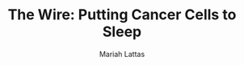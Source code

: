 ---
# Episode Settings
title: "The Wire: Putting Cancer Cells to Sleep"
air-time: "5:30 PM"
air-day: "weekday"
link: "http://thewire.org.au/story/putting-cancer-cells-sleep/"
description: "A group of scientists from Melbourne have discovered a new drug that is designed to put cancer cells to sleep. <br>The finding was a collaborative effort with over 50 researchers taking part and bringing different techniques to help develop the anti-cancer drug."
download: true
download-link: ""

# Show Settings
show: "The Wire"
stations: ["Radio Adelaide 101.5 in Adelaide", "2SER 107.3 in Sydney", "4EB 98.1 in Brisbane", "CAAMA RADIO 100.5 Alice Springs", "RTR-FM 92.1 in Perth", "JOY 94.9 in Melbourne"]
stations-links: ["http://radioadelaide.org.au/program/pink-rabbit/", "https://2ser.com/the-wire/", "https://www.4eb.org.au/TheWire", "https://caama.com.au/news/2016/stream-us-live-now-1", "https://rtrfm.com.au/", "https://joy.org.au/thewire/"]

# Post Settings
author: Mariah Lattas
category: radio
tags: radio the-wire
layout: post
type: radio
---